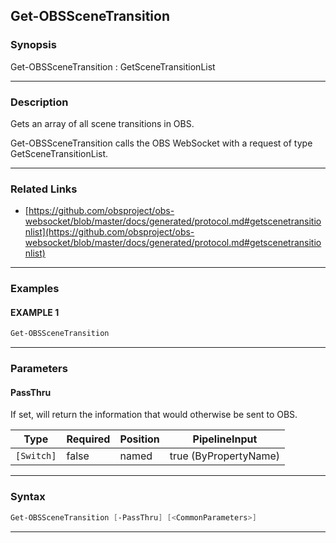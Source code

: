 Get-OBSSceneTransition
----------------------
### Synopsis
Get-OBSSceneTransition : GetSceneTransitionList

---
### Description

Gets an array of all scene transitions in OBS.


Get-OBSSceneTransition calls the OBS WebSocket with a request of type GetSceneTransitionList.

---
### Related Links
* [https://github.com/obsproject/obs-websocket/blob/master/docs/generated/protocol.md#getscenetransitionlist](https://github.com/obsproject/obs-websocket/blob/master/docs/generated/protocol.md#getscenetransitionlist)



---
### Examples
#### EXAMPLE 1
```PowerShell
Get-OBSSceneTransition
```

---
### Parameters
#### **PassThru**

If set, will return the information that would otherwise be sent to OBS.






|Type      |Required|Position|PipelineInput        |
|----------|--------|--------|---------------------|
|`[Switch]`|false   |named   |true (ByPropertyName)|



---
### Syntax
```PowerShell
Get-OBSSceneTransition [-PassThru] [<CommonParameters>]
```
---
